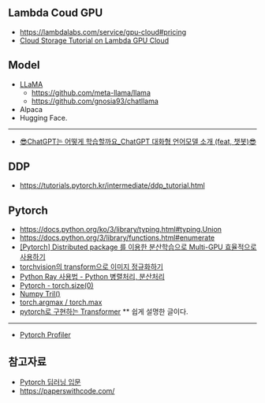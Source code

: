 ## Lambda Coud GPU ##
* https://lambdalabs.com/service/gpu-cloud#pricing
* [Cloud Storage Tutorial on Lambda GPU Cloud](https://www.youtube.com/watch?v=TuBN9T4Fci8)



  
## Model ##
* [LLaMA](https://www.youtube.com/watch?v=jvYpv9VJBOA)
  * https://github.com/meta-llama/llama 
  * https://github.com/gnosia93/chatllama   
* Alpaca
* Hugging Face.

---

* [😎ChatGPT는 어떻게 학습할까요_ChatGPT 대화형 언어모델 소개 (feat, 챗봇)😎](https://www.youtube.com/watch?v=vziygFrRlZ4)
  
## DDP ##

* https://tutorials.pytorch.kr/intermediate/ddp_tutorial.html



## Pytorch ##
* https://docs.python.org/ko/3/library/typing.html#typing.Union
* https://docs.python.org/3/library/functions.html#enumerate
* [[Pytorch] Distributed package 를 이용한 분산학습으로 Multi-GPU 효율적으로 사용하기](https://csm-kr.tistory.com/47)
* [torchvision의 transform으로 이미지 정규화하기](https://teddylee777.github.io/pytorch/torchvision-transform/#google_vignette)
* [Python Ray 사용법 - Python 병렬처리, 분산처리](https://zzsza.github.io/mlops/2021/01/03/python-ray/)
* [Pytorch - torch.size(0)](https://noanomal.tistory.com/6)
* [Numpy Tril()](https://runebook.dev/ko/docs/numpy/reference/generated/numpy.tril)
* [torch.argmax / torch.max](https://velog.io/@jarvis_geun/torch.argmax-torch.max)
* [pytorch로 구현하는 Transformer](https://cpm0722.github.io/pytorch-implementation/transformer)   ** 쉽게 설명한 글이다.

---
* [Pytorch Profiler](https://pytorch.org/tutorials/beginner/profiler.html)



  
## 참고자료 ##

* [Pytorch 딥러닝 입문](https://wikidocs.net/book/2788)
* https://paperswithcode.com/
